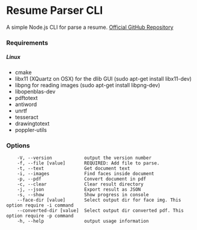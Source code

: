 # Resume Parser CLI
A simple Node.js CLI for parse a resume. [Official GitHub Repository](https://github.com/RobyFerro/DocumentParserCLI)

### Requirements

##### Linux 
* cmake
* libx11 (XQuartz on OSX) for the dlib GUI (sudo apt-get install libx11-dev)
* libpng for reading images (sudo apt-get install libpng-dev)
* libopenblas-dev
* pdftotext 
* antiword 
* unrtf 
* tesseract 
* drawingtotext 
* poppler-utils

### Options
```
    -V, --version            output the version number
    -f, --file [value]       REQUIRED: Add file to parse.
    -t, --text               Get document text
    -i, --images             Find faces inside document
    -p, --pdf                Convert document in pdf
    -c, --clear              Clear result directory
    -j, --json               Export result as JSON
    -s, --show               Show progress in console
    --face-dir [value]       Select output dir for face img. This option require -i command
    --converted-dir [value]  Select output dir converted pdf. This option require -p command
    -h, --help               output usage information
```
